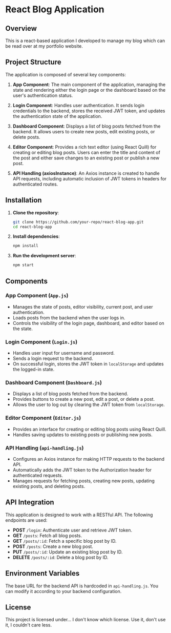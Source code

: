 # React Blog Application

## Overview
This is a react-based application I developed to manage my blog which can be read over at my portfolio website.

## Project Structure
The application is composed of several key components:

1. **App Component**: The main component of the application, managing the state and rendering either the login page or the dashboard based on the user's authentication status.

2. **Login Component**: Handles user authentication. It sends login credentials to the backend, stores the received JWT token, and updates the authentication state of the application.

3. **Dashboard Component**: Displays a list of blog posts fetched from the backend. It allows users to create new posts, edit existing posts, or delete posts.

4. **Editor Component**: Provides a rich text editor (using React Quill) for creating or editing blog posts. Users can enter the title and content of the post and either save changes to an existing post or publish a new post.

5. **API Handling (axiosInstance)**: An Axios instance is created to handle API requests, including automatic inclusion of JWT tokens in headers for authenticated routes.

## Installation

1. **Clone the repository**:
    ```bash
    git clone https://github.com/your-repo/react-blog-app.git
    cd react-blog-app
    ```

2. **Install dependencies**:
    ```bash
    npm install
    ```

3. **Run the development server**:
    ```bash
    npm start
    ```


## Components

### App Component (`App.js`)
- Manages the state of posts, editor visibility, current post, and user authentication.
- Loads posts from the backend when the user logs in.
- Controls the visibility of the login page, dashboard, and editor based on the state.

### Login Component (`Login.js`)
- Handles user input for username and password.
- Sends a login request to the backend.
- On successful login, stores the JWT token in `localStorage` and updates the logged-in state.

### Dashboard Component (`Dashboard.js`)
- Displays a list of blog posts fetched from the backend.
- Provides buttons to create a new post, edit a post, or delete a post.
- Allows the user to log out by clearing the JWT token from `localStorage`.

### Editor Component (`Editor.js`)
- Provides an interface for creating or editing blog posts using React Quill.
- Handles saving updates to existing posts or publishing new posts.

### API Handling (`api-handling.js`)
- Configures an Axios instance for making HTTP requests to the backend API.
- Automatically adds the JWT token to the Authorization header for authenticated requests.
- Manages requests for fetching posts, creating new posts, updating existing posts, and deleting posts.

## API Integration

This application is designed to work with a RESTful API. The following endpoints are used:

- **POST** `/login`: Authenticate user and retrieve JWT token.
- **GET** `/posts`: Fetch all blog posts.
- **GET** `/posts/:id`: Fetch a specific blog post by ID.
- **POST** `/posts`: Create a new blog post.
- **PUT** `/posts/:id`: Update an existing blog post by ID.
- **DELETE** `/posts/:id`: Delete a blog post by ID.

## Environment Variables

The base URL for the backend API is hardcoded in `api-handling.js`. You can modify it according to your backend configuration.

## License

This project is licensed under... I don't know which license. Use it, don't use it, I couldn't care less.
